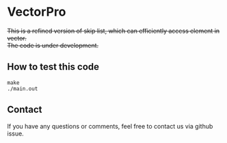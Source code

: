 # VectorPro
~~This is a refined version of skip list, which can efficiently access element in vector.  
The code is under development.~~ 

## How to test this code

```
make
./main.out
```


## Contact
If you have any questions or comments, feel free to contact us via github issue.